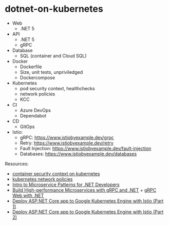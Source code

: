 # dotnet-on-kubernetes

- Web
  - .NET 5
- API
  - .NET 5
  - gRPC
- Database
  - SQL (container and Cloud SQL)
- Docker
  - Dockerfile
  - Size, unit tests, unpriviledged
  - Dockercompose
- Kubernetes
  - pod security context, healthchecks
  - network policies
  - KCC
- CI
  - Azure DevOps
  - Dependabot
- CD
  - GitOps
- Istio:
  - gRPC: https://www.istiobyexample.dev/grpc
  - Retry: https://www.istiobyexample.dev/retry
  - Fault Injection: https://www.istiobyexample.dev/fault-injection
  - Databases: https://www.istiobyexample.dev/databases
  
 Resources:
 - [container security context on kubernetes](https://alwaysupalwayson.com/pod-security-context/)
 - [kubernetes network policies](https://alwaysupalwayson.com/posts/2019/09/calico/)
 - [Intro to Microservice Patterns for .NET Developers](https://www.youtube.com/watch?v=zW4INO353Xg)
 - [Build High-performance Microservices with gRPC and .NET](https://www.youtube.com/watch?v=EJ8M2Em5Zzc) + [gRPC Web with .NET](https://channel9.msdn.com/Shows/On-NET/gRPC-Web-with-NET)
 - [Deploy ASP.NET Core app to Google Kubernetes Engine with Istio (Part 1)](https://codelabs.developers.google.com/codelabs/cloud-istio-aspnetcore-part1#0)
 - [Deploy ASP.NET Core app to Google Kubernetes Engine with Istio (Part 2)](https://codelabs.developers.google.com/codelabs/cloud-istio-aspnetcore-part2#0)
